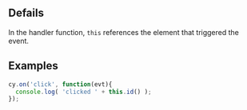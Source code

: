 ## Defails

In the handler function, `this` references the element that triggered the event.

## Examples

```js
cy.on('click', function(evt){
  console.log( 'clicked ' + this.id() );
});
```